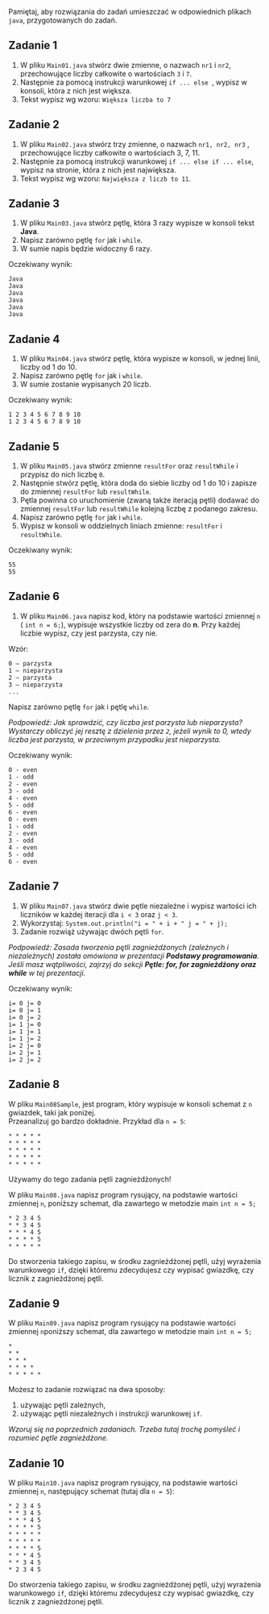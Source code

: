 Pamiętaj, aby rozwiązania do zadań umieszczać w odpowiednich plikach `java`, przygotowanych do zadań.  

## Zadanie 1


1. W pliku `Main01.java` stwórz dwie zmienne, o nazwach `nr1` i `nr2`, przechowujące liczby całkowite o wartościach `3` i `7`.
2. Następnie za pomocą instrukcji warunkowej ```if ... else ```, wypisz w konsoli, która z nich jest większa.
3. Tekst wypisz wg wzoru: `Większa liczba to 7`


## Zadanie 2


1. W pliku `Main02.java` stwórz trzy zmienne, o nazwach `nr1, nr2, nr3` , przechowujące liczby całkowite o wartościach 3, 7, 11.
2. Następnie za pomocą instrukcji warunkowej `if ... else if ... else`, wypisz na stronie, która z nich jest największa.
3. Tekst wypisz wg wzoru: `Największa z liczb to 11`.


## Zadanie 3


1. W pliku `Main03.java` stwórz pętlę, która 3 razy wypisze w konsoli tekst **Java**.
2. Napisz zarówno pętlę `for` jak i `while`.
3. W sumie napis będzie widoczny 6 razy.

Oczekiwany wynik:
````
Java
Java
Java
Java
Java
Java
````


## Zadanie 4


1. W pliku `Main04.java` stwórz pętlę, która wypisze w konsoli, w jednej linii, liczby od 1 do 10.
2. Napisz zarówno pętlę `for` jak i `while`.
3. W sumie zostanie wypisanych 20 liczb.

Oczekiwany wynik:
````
1 2 3 4 5 6 7 8 9 10 
1 2 3 4 5 6 7 8 9 10 
````


## Zadanie 5


1. W pliku `Main05.java` stwórz zmienne `resultFor` oraz `resultWhile` i przypisz do nich liczbę `0`.
2. Następnie stwórz pętlę, która doda do siebie liczby od 1 do 10 i zapisze do zmiennej `resultFor` lub `resultWhile`.
3. Pętla powinna co uruchomienie (zwaną także iteracją pętli) dodawać do zmiennej `resultFor` lub `resultWhile` kolejną liczbę z podanego zakresu.
4. Napisz zarówno pętlę `for` jak i `while`.
5. Wypisz w konsoli w oddzielnych liniach zmienne: `resultFor` i `resultWhile`.

Oczekiwany wynik:
````
55
55
````


## Zadanie 6


1. W pliku `Main06.java` napisz kod, który na podstawie wartości zmiennej `n` ( `int n = 6;`),
 wypisuje wszystkie liczby od zera do **n**.
Przy każdej liczbie wypisz, czy jest parzysta, czy nie.  

Wzór:

```
0 – parzysta
1 – nieparzysta
2 – parzysta
3 – nieparzysta
...
```

Napisz zarówno pętlę `for` jak i pętlę `while`.

*Podpowiedź: Jak sprawdzić, czy liczba jest parzysta lub nieparzysta?
 Wystarczy obliczyć jej resztę z dzielenia przez `2`,
 jeżeli wynik to 0, wtedy liczba jest parzysta, w przeciwnym przypadku jest nieparzysta.*

Oczekiwany wynik:
````
0 - even
1 - odd
2 - even
3 - odd
4 - even
5 - odd
6 - even
0 - even
1 - odd
2 - even
3 - odd
4 - even
5 - odd
6 - even
````


## Zadanie 7 

1. W pliku `Main07.java` stwórz dwie pętle niezależne i wypisz wartości ich liczników
 w każdej iteracji dla `i < 3` oraz `j < 3`.
2. Wykorzystaj: ```System.out.println("i = " + i + " j = " + j);```
3. Zadanie rozwiąż używając dwóch pętli `for`.

*Podpowiedź: Zasada tworzenia pętli zagnieżdżonych (zależnych i niezależnych) została omówiona w prezentacji
 **Podstawy programowania**. 
 Jeśli masz wątpliwości, zajrzyj do sekcji **Pętle: for, for zagnieżdżony oraz while** w tej prezentacji.*
 
 Oczekiwany wynik:
```
i= 0 j= 0
i= 0 j= 1
i= 0 j= 2
i= 1 j= 0
i= 1 j= 1
i= 1 j= 2
i= 2 j= 0
i= 2 j= 1
i= 2 j= 2
```


## Zadanie 8


W pliku `Main08Sample`, jest program, który wypisuje w konsoli
schemat z `n` gwiazdek, taki jak poniżej.  
Przeanalizuj go bardzo dokładnie.
Przykład dla  ```n = 5```:

```
* * * * *
* * * * *
* * * * *
* * * * *
* * * * *
```

Używamy do tego zadania pętli zagnieżdżonych! 

W pliku `Main08.java` napisz program rysujący, na podstawie wartości zmiennej `n`, poniższy schemat,
dla zawartego w metodzie main `int n = 5;`

```
* 2 3 4 5
* * 3 4 5
* * * 4 5
* * * * 5
* * * * *
```


Do stworzenia takiego zapisu, w środku zagnieżdżonej pętli, użyj wyrażenia warunkowego `if`, 
dzięki któremu zdecydujesz czy wypisać gwiazdkę, czy licznik z zagnieżdżonej pętli. 


## Zadanie 9


W pliku `Main09.java` napisz program rysujący na podstawie wartości zmiennej `n`poniższy schemat,
 dla zawartego w metodzie main `int n = 5;`

```
*
* *
* * *
* * * *
* * * * *
```

Możesz to zadanie rozwiązać na dwa sposoby:

1. używając pętli zależnych,
2. używając pętli niezależnych i instrukcji warunkowej `if`.

*Wzoruj się na poprzednich zadaniach. Trzeba tutaj trochę pomyśleć i rozumieć pętle zagnieżdżone.*



## Zadanie 10

W pliku `Main10.java` napisz program rysujący, na podstawie wartości zmiennej `n`, następujący schemat (tutaj dla ```n = 5```):

```
* 2 3 4 5
* * 3 4 5
* * * 4 5
* * * * 5
* * * * *
* * * * *
* * * * 5
* * * 4 5
* * 3 4 5
* 2 3 4 5
```

Do stworzenia takiego zapisu, w środku zagnieżdżonej pętli, użyj wyrażenia warunkowego `if`, 
dzięki któremu zdecydujesz czy wypisać gwiazdkę, czy licznik z zagnieżdżonej pętli. 
